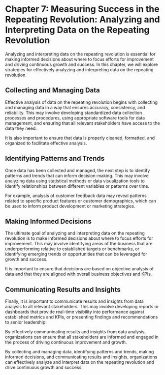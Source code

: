 Chapter 7: Measuring Success in the Repeating Revolution: Analyzing and Interpreting Data on the Repeating Revolution
=====================================================================================================================

Analyzing and interpreting data on the repeating revolution is essential for making informed decisions about where to focus efforts for improvement and driving continuous growth and success. In this chapter, we will explore strategies for effectively analyzing and interpreting data on the repeating revolution.

Collecting and Managing Data
----------------------------

Effective analysis of data on the repeating revolution begins with collecting and managing data in a way that ensures accuracy, consistency, and reliability. This may involve developing standardized data collection processes and procedures, using appropriate software tools for data management, and ensuring that all relevant stakeholders have access to the data they need.

It is also important to ensure that data is properly cleaned, formatted, and organized to facilitate effective analysis.

Identifying Patterns and Trends
-------------------------------

Once data has been collected and managed, the next step is to identify patterns and trends that can inform decision-making. This may involve analyzing data using statistical methods or data visualization tools to identify relationships between different variables or patterns over time.

For example, analysis of customer feedback data may reveal patterns related to specific product features or customer demographics, which can be used to inform product development or marketing strategies.

Making Informed Decisions
-------------------------

The ultimate goal of analyzing and interpreting data on the repeating revolution is to make informed decisions about where to focus efforts for improvement. This may involve identifying areas of the business that are underperforming relative to established targets or benchmarks, or identifying emerging trends or opportunities that can be leveraged for growth and success.

It is important to ensure that decisions are based on objective analysis of data and that they are aligned with overall business objectives and KPIs.

Communicating Results and Insights
----------------------------------

Finally, it is important to communicate results and insights from data analysis to all relevant stakeholders. This may involve developing reports or dashboards that provide real-time visibility into performance against established metrics and KPIs, or presenting findings and recommendations to senior leadership.

By effectively communicating results and insights from data analysis, organizations can ensure that all stakeholders are informed and engaged in the process of driving continuous improvement and growth.

By collecting and managing data, identifying patterns and trends, making informed decisions, and communicating results and insights, organizations can effectively analyze and interpret data on the repeating revolution and drive continuous growth and success.
